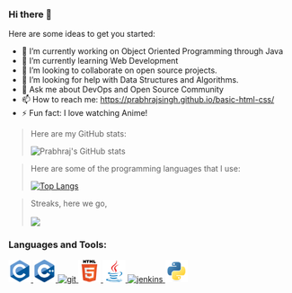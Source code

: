 ### Hi there 👋
 
Here are some ideas to get you started:
 
- 🔭 I’m currently working on Object Oriented Programming through Java
- 🌱 I’m currently learning Web Development
- 👯 I’m looking to collaborate on open source projects.
- 🤔 I’m looking for help with Data Structures and Algorithms.
- 💬 Ask me about DevOps and Open Source Community
- 📫 How to reach me: https://prabhrajsingh.github.io/basic-html-css/
- ⚡ Fun fact: I love watching Anime!
 
>Here are my GitHub stats:
>
>![Prabhraj's GitHub stats](https://github-readme-stats.vercel.app/api?username=prabhrajsingh&theme=midnight-purple&show_icons=true)
 
 
>Here are some of the programming languages that I use:
>
>>
>[![Top Langs](https://github-readme-stats.vercel.app/api/top-langs/?username=prabhrajsingh&theme=midnight-purple&layout=compact)](https://github.com/prabhrajsingh/github-readme-stats)
 
>Streaks, here we go,
>
><p><img align="center" src="https://github-readme-streak-stats.herokuapp.com/?user=prabhrajsingh&theme=midnight-purple" /></p>
 
 
<h3 align="left">Languages and Tools:</h3>
<p align="left"> <a href="https://www.cprogramming.com/" target="_blank"> <img src="https://raw.githubusercontent.com/devicons/devicon/master/icons/c/c-original.svg" alt="c" width="40" height="40"/> </a> <a href="https://www.w3schools.com/cpp/" target="_blank"> <img src="https://raw.githubusercontent.com/devicons/devicon/master/icons/cplusplus/cplusplus-original.svg" alt="cplusplus" width="40" height="40"/> </a> <a href="https://git-scm.com/" target="_blank"> <img src="https://www.vectorlogo.zone/logos/git-scm/git-scm-icon.svg" alt="git" width="40" height="40"/> </a> <a href="https://www.w3.org/html/" target="_blank"> <img src="https://raw.githubusercontent.com/devicons/devicon/master/icons/html5/html5-original-wordmark.svg" alt="html5" width="40" height="40"/> </a> <a href="https://www.java.com" target="_blank"> <img src="https://raw.githubusercontent.com/devicons/devicon/master/icons/java/java-original.svg" alt="java" width="40" height="40"/> </a> <a href="https://www.jenkins.io" target="_blank"> <img src="https://www.vectorlogo.zone/logos/jenkins/jenkins-icon.svg" alt="jenkins" width="40" height="40"/> </a> <a href="https://www.python.org" target="_blank"> <img src="https://raw.githubusercontent.com/devicons/devicon/master/icons/python/python-original.svg" alt="python" width="40" height="40"/> </a> </p>
